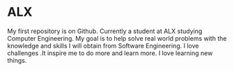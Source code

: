 # ALX
  My first repository is on Github.
  Currently a student at ALX studying Computer Engineering.
  My goal is to help solve real world problems with the knowledge and skills I will obtain from Software Engineering.
  I love challenges .It inspire me to do more and learn more.
  I love learning new things.
